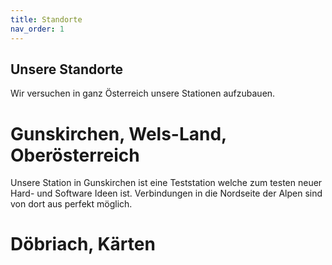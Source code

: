 ```yaml
---
title: Standorte
nav_order: 1
---
```


Unsere Standorte
----------------

Wir versuchen in ganz Österreich unsere Stationen aufzubauen.

Gunskirchen, Wels-Land, Oberösterreich
======================================

Unsere Station in Gunskirchen ist eine Teststation welche zum testen neuer Hard- und Software Ideen ist.
Verbindungen in die Nordseite der Alpen sind von dort aus perfekt möglich.

Döbriach, Kärten
================
